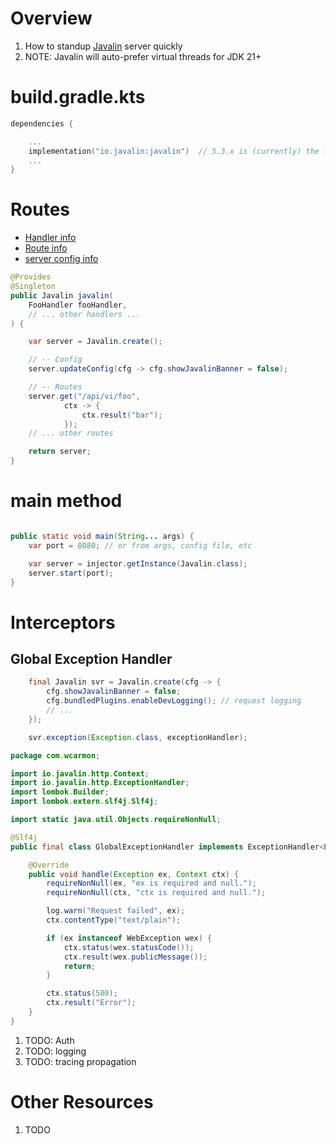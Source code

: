 # Overview

1. How to standup [Javalin](https://javalin.io/) server quickly
1. NOTE: Javalin will auto-prefer virtual threads for JDK 21+

# build.gradle.kts

```kts
dependencies {

    ...
    implementation("io.javalin:javalin")  // 5.3.x is (currently) the latest
    ...
}
```

# Routes

- [Handler info](https://javadoc.io/doc/io.javalin/javalin/latest/io/javalin/http/Handler.html)
- [Route info](https://javadoc.io/doc/io.javalin/javalin/latest/io/javalin/apibuilder/ApiBuilder.html)
- [server config info](https://javadoc.io/doc/io.javalin/javalin/latest/io/javalin/config/JavalinConfig.html)

```java
@Provides
@Singleton
public Javalin javalin(
    FooHandler fooHandler,
    // ... other handlers ...
) {

    var server = Javalin.create();

    // -- Config
    server.updateConfig(cfg -> cfg.showJavalinBanner = false);

    // -- Routes
    server.get("/api/vi/foo",
            ctx -> {
                ctx.result("bar");
            });
    // ... other routes

    return server;
}
```

# main method

```java

public static void main(String... args) {
    var port = 8080; // or from args, config file, etc

    var server = injector.getInstance(Javalin.class);
    server.start(port);
}
```

# Interceptors

## Global Exception Handler

```java
    final Javalin svr = Javalin.create(cfg -> {
        cfg.showJavalinBanner = false;
        cfg.bundledPlugins.enableDevLogging(); // request logging
        // ...
    });

    svr.exception(Exception.class, exceptionHandler);
```

```java
package com.wcarmon;

import io.javalin.http.Context;
import io.javalin.http.ExceptionHandler;
import lombok.Builder;
import lombok.extern.slf4j.Slf4j;

import static java.util.Objects.requireNonNull;

@Slf4j
public final class GlobalExceptionHandler implements ExceptionHandler<Exception> {

    @Override
    public void handle(Exception ex, Context ctx) {
        requireNonNull(ex, "ex is required and null.");
        requireNonNull(ctx, "ctx is required and null.");

        log.warn("Request failed", ex);
        ctx.contentType("text/plain");

        if (ex instanceof WebException wex) {
            ctx.status(wex.statusCode());
            ctx.result(wex.publicMessage());
            return;
        }

        ctx.status(500);
        ctx.result("Error");
    }
}
```

1. TODO: Auth
1. TODO: logging
1. TODO: tracing propagation


# Other Resources

1. TODO
